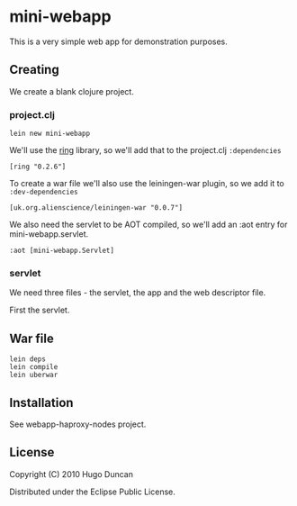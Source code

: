 # mini-webapp

This is a very simple web app for demonstration purposes.

## Creating

We create a blank clojure project.

### project.clj
    lein new mini-webapp

We'll use the [ring](http://github.com/mmcgrana/ring) library, so we'll add that
to the project.clj `:dependencies`

    [ring "0.2.6"]

To create a war file we'll also use the leiningen-war plugin, so we add it to
`:dev-dependencies`

    [uk.org.alienscience/leiningen-war "0.0.7"]

We also need the servlet to be AOT compiled, so we'll add an :aot entry for
mini-webapp.servlet.

    :aot [mini-webapp.Servlet]

### servlet

We need three files - the servlet, the app and the web descriptor file.

First the servlet.


## War file

    lein deps
    lein compile
    lein uberwar


## Installation

See webapp-haproxy-nodes project.

## License

Copyright (C) 2010 Hugo Duncan

Distributed under the Eclipse Public License.
